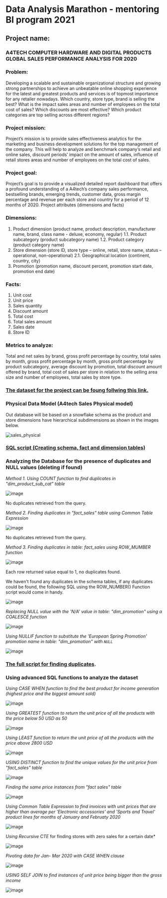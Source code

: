 # Data Analysis Marathon - mentoring BI program 2021

## Project name: 
### A4TECH COMPUTER HARDWARE AND DIGITAL PRODUCTS GLOBAL SALES PERFORMANCE ANALYSIS FOR 2020

### Problem:
Developing a scalable and sustainable organizational structure and growing strong partnerships to achieve an unbeatable online shopping experience for the latest and greatest products and services is of topmost importance for any retailer nowadays. Which country, store type, brand is selling the best? What is the impact sales areas and number of employees on the total cost of sales? Which discounts are most effective? Which product categories are top selling across different regions?

### Project mission:
Project’s mission is to provide sales effectiveness analytics for the marketing and business development solutions for the top management of the company. This will help to analyze and benchmark company’s retail and online sales, discount periods’ impact on the amount of sales, influence of retail stores areas and number of employees on the total cost of sales.

### Project goal:

Project’s goal is to provide a visualized detailed report dashboard that offers a profound understanding of a A4tech’s company sales performance, bestselling brands, emerging trends, customer data, gross margin percentage and revenue per each store and country for a period of 12 months of 2020.
Project attributes (dimensions and facts)

### Dimensions: 

1.	Product dimension (product name, product description, manufacturer name, brand, class name - deluxe, economy, regular)
1.1.	Product subcategory (product subcategory name)
1.2.	Product category (product category name)
2.	Store dimension (store ID, store type – online, retail, store name, status – operational, non-operational)
2.1.	Geographical location (continent, country, city)
3.	Promotion (promotion name, discount percent, promotion start date, promotion end date)

### Facts:

1.	Unit cost
2.	Unit price
3.	Sales quantity
4.	Discount amount 
5.	Total cost
6.	Total sales amount
7.	Sales date
8.	Store ID

### Metrics to analyze:

Total and net sales by brand, gross profit percentage by country, total sales by month, gross profit percentage by month, gross profit percentage by product subcategory, average discount by promotion, total discount amount offered by brand, total cost of sales per store in relation to the selling area size and number of employees, total sales by store type.

### <a href="https://github.com/an7user/BIMarathon2021/tree/main/dataset"> The dataset for the project can be foung follwing this link. </a>

### Physical Data Model (A4tech Sales Physical model)

Out database will be based on a snowflake schema as the product and store dimensions have hierarchical subdimensions as shown in the images below.

![sales_physical](https://user-images.githubusercontent.com/90646142/141209407-653c38e6-e6e5-44fb-84c6-ad17e4375e91.png)

### <a href="https://github.com/an7user/BIMarathon2021/blob/main/schema_creation.sql">SQL script (Creating schema, fact and dimension tables)</a>

### Analyzing the Database for the presence of duplicates and NULL values (deleting if found)

 *Method 1. Using   COUNT function to find duplicates in "dim_product_sub_cat" table*
 
 ![image](https://user-images.githubusercontent.com/90646142/141211916-3fdde30a-7264-40d1-8c0a-5ad50a2de505.png)

No duplicates retrieved from the query.

*Method 2. Finding duplicates in "fact_sales" table using Common Table Expression*

![image](https://user-images.githubusercontent.com/90646142/141212675-a4bf10a0-cbbc-42d6-a360-99115ffd5e19.png)

No duplicates retrieved from the query.

*Method 3. Finding duplicates in table: fact_sales using ROW_MUMBER function*
   
 ![image](https://user-images.githubusercontent.com/90646142/141212983-eb76d2eb-7211-44a8-8454-8cb8f07a28a4.png)

Each row returned value equal to 1, no duplicates found.

We haven't found any duplicates in the schema tables, if any duplicates could be found, the following SQL using the ROW_NUMBER() Function script would come in handy.

![image](https://user-images.githubusercontent.com/90646142/141213205-7d41b170-c832-4d75-9ce7-000e0e386bf0.png)

*Replacing NULL value with the 'N/A' value in table: "dim_promotion" using a COALESCE function*

![image](https://user-images.githubusercontent.com/90646142/141214655-75c2e3ad-b3fe-47be-a6be-354b3209b77b.png)

*Using NULLIF function to substitute the 'European Spring Promotion' promotion name in table: "dim_promotion" with `NULL`*

![image](https://user-images.githubusercontent.com/90646142/141214953-a497c590-9a48-465a-ad95-02b11f18facc.png)

### <a href="https://github.com/an7user/BIMarathon2021/blob/main/duplicates_check.sql">The full script for finding duplicates</a>.

### Using advanced SQL functions to analyze the dataset

*Using CASE WHEN function to find the best product for income generation (highest price and the biggest amount sold)*

![image](https://user-images.githubusercontent.com/90646142/141214120-bbfd8fcf-8195-4d97-9a07-bb82a0d96a3f.png)

*Using GREATEST function to return the unit price of all the products with the price below 50 USD as 50*

![image](https://user-images.githubusercontent.com/90646142/141215335-1eb9486e-7640-4844-989c-f0174ef452fb.png)

*Using LEAST function to return the unit price of all the products with the price above 2800 USD*

![image](https://user-images.githubusercontent.com/90646142/141215419-fb3f2920-6e58-4154-be7d-29e9d9d5fb6c.png)

*USING DISTINCT function to find the unique values for the unit price from "fact_sales" table*

![image](https://user-images.githubusercontent.com/90646142/141215592-410f4bfa-38ff-46b6-b581-35fca7e14f08.png)

*Finding the same price instances from "fact sales" table*

![image](https://user-images.githubusercontent.com/90646142/141215778-2754bb54-0f8b-4334-9170-cd805da9ae83.png)

*Using Common Table Expression to find invoices with unit prices that are higher than average per 'Electronic accessories' and 'Sports and Travel' product lines 
for months of January and Februaty 2020*

![image](https://user-images.githubusercontent.com/90646142/141217317-d8e2f3c7-9a46-4263-9a5f-5e3ec979c540.png)

*Using  Recursive CTE* for finding stores with zero sales for a certain date*

![image](https://user-images.githubusercontent.com/90646142/141217451-ec4e3dd3-752a-4322-8947-f03c931a1454.png)

*Pivoting data for Jan- Mar 2020 with CASE WHEN clause*

![image](https://user-images.githubusercontent.com/90646142/141217656-20af1705-109e-49f6-94dc-a6c201130e3f.png)

*USING SELF JOIN to find instances of unit price being bigger than the gross income*

![image](https://user-images.githubusercontent.com/90646142/141217863-273171a3-5055-4d1b-b1b6-17a8fefad05b.png)

